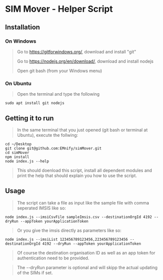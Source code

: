 # SIM Mover - Helper Script

## Installation
### On Windows 
> Go to https://gitforwindows.org/, download and install "git"
> 
> Go to https://nodejs.org/en/download/, download and install nodejs
>
> Open git bash (from your Windows menu)

### On Ubuntu
> Open the terminal and type the following
```
sudo apt install git nodejs
```

## Getting it to run

> In the same terminal that you just opened (git bash or terminal at Ubuntu), execute the follwing:
```
cd ~/Desktop
git clone git@github.com:EMnify/simMover.git
cd simMover
npm install
node index.js --help
```
> This should doenload this script, install all dependent modules and print the help that should explain you how to use the script.

## Usage
> The script can take a file as input like the sample file with comma seperated IMSIS like so:
```
node index.js --imsiCsvFile sampleImsis.csv --destinationOrgId 4192 --dryRun --appToken yourApplicationToken
```
> Or you give the imsis directly as parameters like so:
```
node index.js --imsiList 123456789123456,223456789123456 --destinationOrgId 4192 --dryRun --appToken yourApplicationToken
```
> Of course the destination organisation ID as well as an app token for authentication need to be provided.

>The --dryRun parameter is optional and will skipp the actual updating of the SIMs if set.